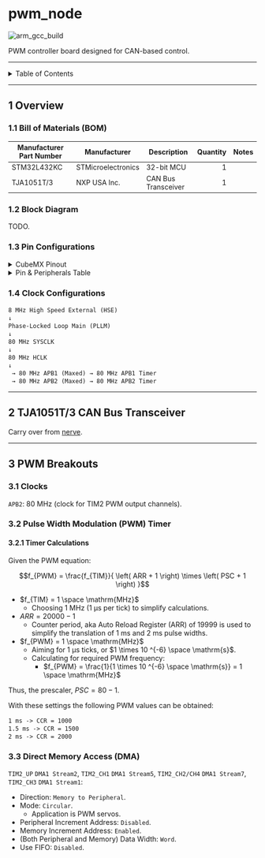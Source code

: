 # pwm_node

![arm_gcc_build](https://github.com/danielljeon/pwm_node/actions/workflows/arm_gcc_build.yaml/badge.svg)

PWM controller board designed for CAN-based control.

---

<details markdown="1">
  <summary>Table of Contents</summary>

<!-- TOC -->
* [pwm_node](#pwm_node)
  * [1 Overview](#1-overview)
    * [1.1 Bill of Materials (BOM)](#11-bill-of-materials-bom)
    * [1.2 Block Diagram](#12-block-diagram)
    * [1.3 Pin Configurations](#13-pin-configurations)
    * [1.4 Clock Configurations](#14-clock-configurations)
  * [2 TJA1051T/3 CAN Bus Transceiver](#2-tja1051t3-can-bus-transceiver)
  * [3 PWM Breakouts](#3-pwm-breakouts)
    * [3.1 Clocks](#31-clocks)
    * [3.2 Pulse Width Modulation (PWM) Timer](#32-pulse-width-modulation-pwm-timer)
      * [3.2.1 Timer Calculations](#321-timer-calculations)
    * [3.3 Direct Memory Access (DMA)](#33-direct-memory-access-dma)
<!-- TOC -->

</details>

---

## 1 Overview

### 1.1 Bill of Materials (BOM)

| Manufacturer Part Number | Manufacturer       | Description         | Quantity | Notes |
|--------------------------|--------------------|---------------------|---------:|-------|
| STM32L432KC              | STMicroelectronics | 32-bit MCU          |        1 |       |
| TJA1051T/3               | NXP USA Inc.       | CAN Bus Transceiver |        1 |       |

### 1.2 Block Diagram

TODO.

### 1.3 Pin Configurations

<details markdown="1">
  <summary>CubeMX Pinout</summary>

![CubeMX Pinout.png](docs/CubeMX%20Pinout.png)

</details>

<details markdown="1">
  <summary>Pin & Peripherals Table</summary>

| STM32F446RE | Peripheral       | Config             | Connection                | Notes |
|-------------|------------------|--------------------|---------------------------|-------|
| PB3         | `SYS_JTDO-SWO`   |                    | TC2050 SWD Pin 6: `SWO`   |       |
| PA14        | `SYS_JTCK-SWCLK` |                    | TC2050 SWD Pin 4: `SWCLK` |       |
| PA13        | `SYS_JTMS-SWDIO` |                    | TC2050 SWD Pin 2: `SWDIO` |       |
| PA11        | `CAN1_RX`        |                    | TJA1051T/3 Pin 1: `TXD`   |       |
| PA12        | `CAN1_TX`        |                    | TJA1051T/3 Pin 4: `RXD`   |       |
| PA5         | `TIM2_CH1`       | PWM Generation CH1 | Breakout                  |       |
| PA1         | `TIM2_CH2`       | PWM Generation CH2 | Breakout                  |       |
| PA2         | `TIM2_CH3`       | PWM Generation CH3 | Breakout                  |       |
| PA3         | `TIM2_CH4`       | PWM Generation CH4 | Breakout                  |       |
| PB7         | `USART1_RX`      |                    | TBD                       |       |
| PB6         | `USART1_TX`      |                    | TBD                       |       |
| PA9         | `I2C1_SCL`       |                    | TBD                       |       |
| PA10        | `I2C1_SDA`       |                    | TBD                       |       |

</details>

### 1.4 Clock Configurations

```
8 MHz High Speed External (HSE)
↓
Phase-Locked Loop Main (PLLM)
↓
80 MHz SYSCLK
↓
80 MHz HCLK
↓
 → 80 MHz APB1 (Maxed) → 80 MHz APB1 Timer
 → 80 MHz APB2 (Maxed) → 80 MHz APB2 Timer
```

---

## 2 TJA1051T/3 CAN Bus Transceiver

Carry over from [nerve](https://github.com/danielljeon/nerve).

---

## 3 PWM Breakouts

### 3.1 Clocks

`APB2`: 80 MHz (clock for TIM2 PWM output channels).

### 3.2 Pulse Width Modulation (PWM) Timer

#### 3.2.1 Timer Calculations

Given the PWM equation:

$$f_{PWM} = \frac{f_{TIM}}{ \left( ARR + 1 \right) \times \left( PSC + 1 \right) }$$

- $f_{TIM} = 1 \space \mathrm{MHz}$
    - Choosing 1 MHz (1 µs per tick) to simplify calculations.
- $ARR = 20000 - 1$
    - Counter period, aka Auto Reload Register (ARR) of 19999 is used to
      simplify the translation of 1 ms and 2 ms pulse widths.
- $f_{PWM} = 1 \space \mathrm{MHz}$
    - Aiming for 1 µs ticks, or $1 \times 10 ^{-6} \space \mathrm{s}$.
    - Calculating for required PWM frequency:
        - $f_{PWM} = \frac{1}{1 \times 10 ^{-6} \space \mathrm{s}} = 1 \space \mathrm{MHz}$

Thus, the prescaler, $PSC = 80 - 1$.

With these settings the following PWM values can be obtained:

```
1 ms -> CCR = 1000
1.5 ms -> CCR = 1500
2 ms -> CCR = 2000
```

### 3.3 Direct Memory Access (DMA)

`TIM2_UP` `DMA1 Stream2`, `TIM2_CH1` `DMA1 Stream5`, `TIM2_CH2/CH4`
`DMA1 Stream7`, `TIM2_CH3` `DMA1 Stream1`:

- Direction: `Memory to Peripheral`.
- Mode: `Circular`.
    - Application is PWM servos.
- Peripheral Increment Address: `Disabled`.
- Memory Increment Address: `Enabled`.
- (Both Peripheral and Memory) Data Width: `Word`.
- Use FIFO: `Disabled`.
